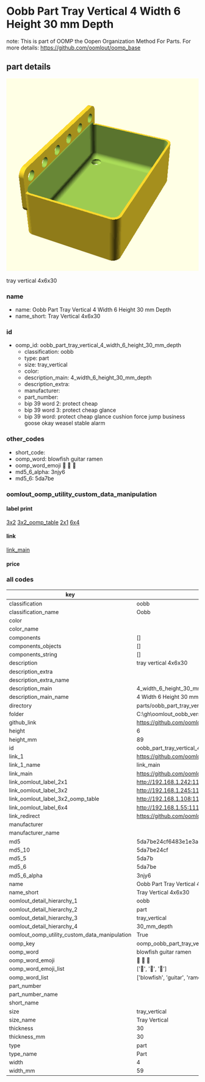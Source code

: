 # Oobb Part Tray Vertical 4 Width 6 Height 30 mm Depth  

note: This is part of OOMP the Oopen Organization Method For Parts. For more details: https://github.com/oomlout/oomp_base

##  part details
  

[![](3dpr.png)](3dpr.png)

tray vertical 4x6x30



### name
* name: Oobb Part Tray Vertical 4 Width 6 Height 30 mm Depth
* name_short: Tray Vertical 4x6x30 
### id
* oomp_id: oobb_part_tray_vertical_4_width_6_height_30_mm_depth
  * classification: oobb
  * type: part
  * size: tray_vertical
  * color: 
  * description_main: 4_width_6_height_30_mm_depth
  * description_extra: 
  * manufacturer: 
  * part_number: 
  * bip 39 word 2: protect cheap
  * bip 39 word 3: protect cheap glance
  * bip 39 word: protect cheap glance cushion force jump business goose okay weasel stable alarm

### other_codes
* short_code: 
* oomp_word: blowfish guitar ramen
* oomp_word_emoji :blowfish: :guitar: :ramen:
* md5_6_alpha: 3njy6
* md5_6: 5da7be






### oomlout_oomp_utility_custom_data_manipulation
#### label print
[3x2](http://192.168.1.245:1112/?label=oomp%203njy6)
[3x2_oomp_table](http://192.168.1.108:1112/?label=oomp%203njy6)
[2x1](http://192.168.1.242:1112/?label=oomp%203njy6)
[6x4](http://192.168.1.55:1112/?label=oomp%203njy6)    

#### link

[link_main](https://github.com/oomlout/oomlout_oobb_version_4_generated_parts/tree/main/navigation_oomp/oobb/part/tray_vertical/4_width_6_height_30_mm_depth/part)                              

#### price







### all codes 
| key | value |  
| --- | --- |  
| classification | oobb |  
| classification_name | Oobb |  
| color |  |  
| color_name |  |  
| components | [] |  
| components_objects | [] |  
| components_string | [] |  
| description | tray vertical 4x6x30 |  
| description_extra |  |  
| description_extra_name |  |  
| description_main | 4_width_6_height_30_mm_depth |  
| description_main_name | 4 Width 6 Height 30 mm Depth |  
| directory | parts/oobb_part_tray_vertical_4_width_6_height_30_mm_depth |  
| folder | C:\gh\oomlout_oobb_version_4_generated_parts\parts\oobb_part_tray_vertical_4_width_6_height_30_mm_depth |  
| github_link | https://github.com/oomlout/oomlout_oomp_part_src/tree/main/parts/oobb_part_tray_vertical_4_width_6_height_30_mm_depth |  
| height | 6 |  
| height_mm | 89 |  
| id | oobb_part_tray_vertical_4_width_6_height_30_mm_depth |  
| link_1 | https://github.com/oomlout/oomlout_oobb_version_4_generated_parts/tree/main/navigation_oomp/oobb/part/tray_vertical/4_width_6_height_30_mm_depth/part |  
| link_1_name | link_main |  
| link_main | https://github.com/oomlout/oomlout_oobb_version_4_generated_parts/tree/main/navigation_oomp/oobb/part/tray_vertical/4_width_6_height_30_mm_depth/part |  
| link_oomlout_label_2x1 | http://192.168.1.242:1112/?label=oomp%203njy6 |  
| link_oomlout_label_3x2 | http://192.168.1.245:1112/?label=oomp%203njy6 |  
| link_oomlout_label_3x2_oomp_table | http://192.168.1.108:1112/?label=oomp%203njy6 |  
| link_oomlout_label_6x4 | http://192.168.1.55:1112/?label=oomp%203njy6 |  
| link_redirect | https://github.com/oomlout/oomlout_oobb_version_4_generated_parts/tree/main/parts/oobb_tray_vertical_04_06_30 |  
| manufacturer |  |  
| manufacturer_name |  |  
| md5 | 5da7be24cf6483e1e3ad8366c549bd65 |  
| md5_10 | 5da7be24cf |  
| md5_5 | 5da7b |  
| md5_6 | 5da7be |  
| md5_6_alpha | 3njy6 |  
| name | Oobb Part Tray Vertical 4 Width 6 Height 30 mm Depth |  
| name_short | Tray Vertical 4x6x30  |  
| oomlout_detail_hierarchy_1 | oobb |  
| oomlout_detail_hierarchy_2 | part |  
| oomlout_detail_hierarchy_3 | tray_vertical |  
| oomlout_detail_hierarchy_4 | 30_mm_depth |  
| oomlout_oomp_utility_custom_data_manipulation | True |  
| oomp_key | oomp_oobb_part_tray_vertical_4_width_6_height_30_mm_depth |  
| oomp_word | blowfish guitar ramen |  
| oomp_word_emoji | :blowfish: :guitar: :ramen: |  
| oomp_word_emoji_list | [':blowfish:', ':guitar:', ':ramen:'] |  
| oomp_word_list | ['blowfish', 'guitar', 'ramen'] |  
| part_number |  |  
| part_number_name |  |  
| short_name |  |  
| size | tray_vertical |  
| size_name | Tray Vertical |  
| thickness | 30 |  
| thickness_mm | 30 |  
| type | part |  
| type_name | Part |  
| width | 4 |  
| width_mm | 59 |  
